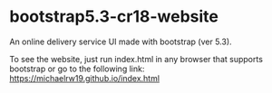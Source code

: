 # bootstrap5.3-cr18-website
An online delivery service UI made with bootstrap (ver 5.3).

To see the website, just run index.html in any browser that supports bootstrap or go to the following link: https://michaelrw19.github.io/index.html
